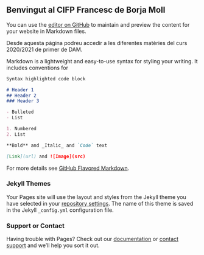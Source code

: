 ## Benvingut al CIFP Francesc de Borja Moll 

You can use the [editor on GitHub](https://github.com/jaumetomas/GITPractica1/edit/gh-pages/index.md) to maintain and preview the content for your website in Markdown files.

Desde aquesta pàgina podreu accedir a les diferentes matèries del curs 2020/2021 de primer de DAM.

Markdown is a lightweight and easy-to-use syntax for styling your writing. It includes conventions for

```markdown
Syntax highlighted code block

# Header 1
## Header 2
### Header 3

- Bulleted
- List

1. Numbered
2. List

**Bold** and _Italic_ and `Code` text

[Link](url) and ![Image](src)
```

For more details see [GitHub Flavored Markdown](https://guides.github.com/features/mastering-markdown/).

### Jekyll Themes

Your Pages site will use the layout and styles from the Jekyll theme you have selected in your [repository settings](https://github.com/jaumetomas/GITPractica1/settings). The name of this theme is saved in the Jekyll `_config.yml` configuration file.

### Support or Contact

Having trouble with Pages? Check out our [documentation](https://docs.github.com/categories/github-pages-basics/) or [contact support](https://github.com/contact) and we’ll help you sort it out.
